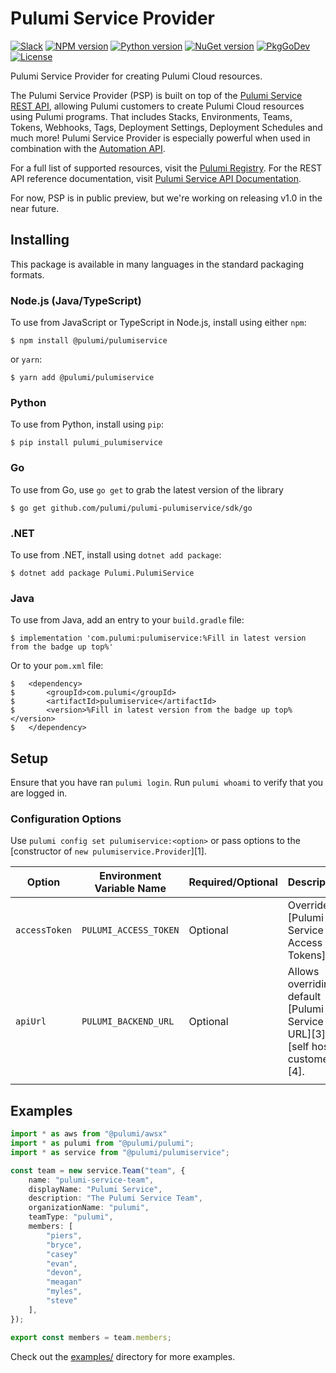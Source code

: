 # Pulumi Service Provider

[![Slack](http://www.pulumi.com/images/docs/badges/slack.svg)](https://slack.pulumi.com)
[![NPM version](https://badge.fury.io/js/%40pulumi%2Fpulumiservice.svg)](https://www.npmjs.com/package/@pulumi/pulumiservice)
[![Python version](https://badge.fury.io/py/pulumi-pulumiservice.svg)](https://pypi.org/project/pulumi-pulumiservice)
[![NuGet version](https://badge.fury.io/nu/pulumi.pulumiservice.svg)](https://badge.fury.io/nu/pulumi.pulumiservice)
[![PkgGoDev](https://pkg.go.dev/badge/github.com/pulumi/pulumi-pulumiservice/sdk/go/pulumiservice)](https://pkg.go.dev/github.com/pulumi/pulumi-pulumiservice/sdk/go)
[![License](https://img.shields.io/npm/l/%40pulumi%2Fpulumiservice.svg)](https://github.com/pulumi/pulumi-pulumiservice/blob/main/LICENSE)

Pulumi Service Provider for creating Pulumi Cloud resources.

The Pulumi Service Provider (PSP) is built on top of the [Pulumi Service REST API](https://pulumi.com/docs/reference/service-rest-api), allowing Pulumi customers to create Pulumi Cloud resources using Pulumi programs. That includes Stacks, Environments, Teams, Tokens, Webhooks, Tags, Deployment Settings, Deployment Schedules and much more! Pulumi Service Provider is especially powerful when used in combination with the [Automation API](https://pulumi.com/automation).

For a full list of supported resources, visit the [Pulumi Registry](https://www.pulumi.com/registry/packages/pulumiservice/). For the REST API reference documentation, visit [Pulumi Service API Documentation](https://www.pulumi.com/registry/packages/pulumiservice/api-docs/).

For now, PSP is in public preview, but we're working on releasing v1.0 in the near future.

## Installing

This package is available in many languages in the standard packaging formats.

### Node.js (Java/TypeScript)

To use from JavaScript or TypeScript in Node.js, install using either `npm`:

    $ npm install @pulumi/pulumiservice

or `yarn`:

    $ yarn add @pulumi/pulumiservice

### Python

To use from Python, install using `pip`:

    $ pip install pulumi_pulumiservice

### Go

To use from Go, use `go get` to grab the latest version of the library

    $ go get github.com/pulumi/pulumi-pulumiservice/sdk/go

### .NET

To use from .NET, install using `dotnet add package`:

    $ dotnet add package Pulumi.PulumiService

### Java

To use from Java, add an entry to your `build.gradle` file:

    $ implementation 'com.pulumi:pulumiservice:%Fill in latest version from the badge up top%'
    
Or to your `pom.xml` file:

    $   <dependency>
    $       <groupId>com.pulumi</groupId>
    $       <artifactId>pulumiservice</artifactId>
    $       <version>%Fill in latest version from the badge up top%</version>
    $   </dependency>

## Setup

Ensure that you have ran `pulumi login`. Run `pulumi whoami` to verify that you are logged in.

### Configuration Options

Use `pulumi config set pulumiservice:<option>` or pass options to the [constructor of `new pulumiservice.Provider`][1].

| Option        | Environment Variable Name | Required/Optional | Description                                                                           |
|---------------|---------------------------|-------------------|---------------------------------------------------------------------------------------|
| `accessToken` | `PULUMI_ACCESS_TOKEN`     | Optional          | Overrides [Pulumi Service Access Tokens][2]                                           |
| `apiUrl`      | `PULUMI_BACKEND_URL`      | Optional          | Allows overriding default [Pulumi Service API URL][3] for [self hosted customers][4]. |
|               |                           |                   |                                                                                       |

## Examples

```typescript
import * as aws from "@pulumi/awsx"
import * as pulumi from "@pulumi/pulumi";
import * as service from "@pulumi/pulumiservice";

const team = new service.Team("team", {
    name: "pulumi-service-team",
    displayName: "Pulumi Service",
    description: "The Pulumi Service Team",
    organizationName: "pulumi",
    teamType: "pulumi",
    members: [
        "piers",
        "bryce",
        "casey"
        "evan",
        "devon",
        "meagan"
        "myles",
        "steve"
    ],
});

export const members = team.members;
```

Check out the [examples/](examples/) directory for more examples.
